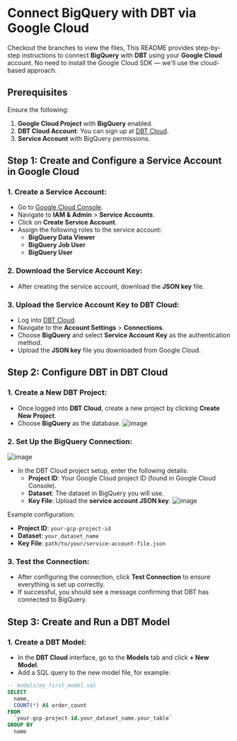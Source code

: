 # Connect BigQuery with DBT via Google Cloud

Checkout the branches to view the files, 
This README provides step-by-step instructions to connect **BigQuery** with **DBT** using your **Google Cloud** account. No need to install the Google Cloud SDK — we'll use the cloud-based approach.

## Prerequisites

Ensure the following:

1. **Google Cloud Project** with **BigQuery** enabled.
2. **DBT Cloud Account**: You can sign up at [DBT Cloud](https://cloud.getdbt.com/).
3. **Service Account** with BigQuery permissions.

## Step 1: Create and Configure a Service Account in Google Cloud

### 1. **Create a Service Account**:
   - Go to [Google Cloud Console](https://console.cloud.google.com/).
   - Navigate to **IAM & Admin** > **Service Accounts**.
   - Click on **Create Service Account**.
   - Assign the following roles to the service account:
     - **BigQuery Data Viewer**
     - **BigQuery Job User**
     - **BigQuery User**

### 2. **Download the Service Account Key**:
   - After creating the service account, download the **JSON key** file.

### 3. **Upload the Service Account Key to DBT Cloud**:
   - Log into [DBT Cloud](https://cloud.getdbt.com/).
   - Navigate to the **Account Settings** > **Connections**.
   - Choose **BigQuery** and select **Service Account Key** as the authentication method.
   - Upload the **JSON key** file you downloaded from Google Cloud.

## Step 2: Configure DBT in DBT Cloud

### 1. **Create a New DBT Project**:
   - Once logged into **DBT Cloud**, create a new project by clicking **Create New Project**.
   - Choose **BigQuery** as the database.
   ![image](https://github.com/user-attachments/assets/399105b0-a303-427c-acda-18971562ac0e)

### 2. **Set Up the BigQuery Connection**:


![image](https://github.com/user-attachments/assets/9d78ed49-caa8-46a6-a561-4f7272a95f74)

   - In the DBT Cloud project setup, enter the following details:
     - **Project ID**: Your Google Cloud project ID (found in Google Cloud Console).
     - **Dataset**: The dataset in BigQuery you will use.
     - **Key File**: Upload the **service account JSON key**.
   ![image](https://github.com/user-attachments/assets/9431874b-527e-4229-a536-e05038bc913d)

   Example configuration:
   - **Project ID**: `your-gcp-project-id`
   - **Dataset**: `your_dataset_name`
   - **Key File**: `path/to/your/service-account-file.json`

### 3. **Test the Connection**:
   - After configuring the connection, click **Test Connection** to ensure everything is set up correctly.
   - If successful, you should see a message confirming that DBT has connected to BigQuery.

## Step 3: Create and Run a DBT Model

### 1. **Create a DBT Model**:
   - In the **DBT Cloud** interface, go to the **Models** tab and click **+ New Model**.
   - Add a SQL query to the new model file, for example:

   ```sql
   -- models/my_first_model.sql
   SELECT
     name,
     COUNT(*) AS order_count
   FROM
     `your-gcp-project-id.your_dataset_name.your_table`
   GROUP BY
     name
